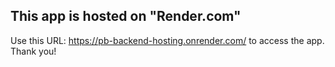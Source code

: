 ## This app is hosted on "Render.com"
Use this URL: https://pb-backend-hosting.onrender.com/ to access the app. </br>
Thank you!
